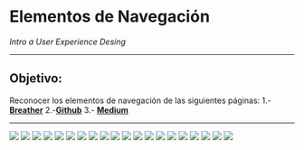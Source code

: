 # **Elementos de Navegación**
_Intro a User Experience Desing_

***
## Objetivo:
Reconocer los elementos de navegación de las siguientes páginas: 
1.-[**Breather**](https://breather.com/locations/boston?sorting=relevance&searchMode=hourly)
 2.-[**Github**](https://github.com/)
 3.- [**Medium**](https://medium.com/)

***
![](images/a.png)
![](images/b.png)
![](images/c.png)
![](images/d.png)
![](images/e.png)
![](images/f.png)
![](images/g.png)
![](images/h.png)
![](images/i.png)
![](images/j.png)
![](images/k.png)
![](images/l.png)
![](images/m.png)
![](images/n.png)
![](images/o.png)
![](images/p.png)
![](images/q.png)
![](images/r.png)
![](images/s.png)
![](images/t.png)